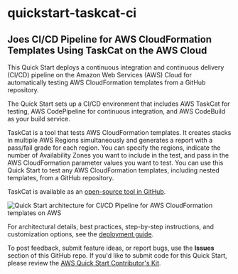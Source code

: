 # quickstart-taskcat-ci
## Joes CI/CD Pipeline for AWS CloudFormation Templates Using TaskCat on the AWS Cloud


This Quick Start deploys a continuous integration and continuous delivery (CI/CD) pipeline on the Amazon Web Services (AWS) Cloud for automatically testing AWS CloudFormation templates from a GitHub repository. 

The Quick Start sets up a CI/CD environment that includes AWS TaskCat for testing, AWS CodePipeline for continuous integration, and AWS CodeBuild as your build service.

TaskCat is a tool that tests AWS CloudFormation templates. It creates stacks in multiple AWS Regions simultaneously and generates a report with a pass/fail grade for each region. You can specify the regions, indicate the number of Availability Zones you want to include in the test, and pass in the AWS CloudFormation parameter values you want to test. You can use this Quick Start to test any AWS CloudFormation templates, including nested templates, from a GitHub repository.

TaskCat is available as an [open-source tool in GitHub](https://github.com/aws-quickstart/taskcat).

![Quick Start architecture for CI/CD Pipeline for AWS CloudFormation templates on AWS](https://d0.awsstatic.com/partner-network/QuickStart/datasheets/cicd-taskcat-pipeline.png)

For architectural details, best practices, step-by-step instructions, and customization options, see the 
[deployment guide](https://fwd.aws/mnpXR).

To post feedback, submit feature ideas, or report bugs, use the **Issues** section of this GitHub repo.
If you'd like to submit code for this Quick Start, please review the [AWS Quick Start Contributor's Kit](https://aws-quickstart.github.io/). 
